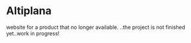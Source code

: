 # Altiplana
website for a product that no longer available.
..the project is not finished yet..work in progress!
